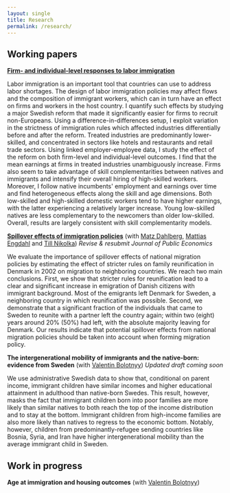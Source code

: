 ```yaml
---
layout: single
title: Research
permalink: /research/
---
```


## Working papers

[**Firm- and individual-level responses to labor immigration**](../assets/files/Bratu_jmp.pdf) 

Labor immigration is an important tool that countries can use to address labor shortages. The design of labor immigration policies may affect flows and the composition of immigrant workers, which can in turn have an effect on firms and workers in the host country. I quantify such effects by studying a major Swedish reform that made it significantly easier for firms to recruit non-Europeans. Using a difference-in-differences setup, I exploit variation in the strictness of immigration rules which affected industries differentially before and after the reform. Treated industries are predominantly lower-skilled, and concentrated in sectors like hotels and restaurants and retail trade sectors. Using linked employer-employee data, I study the effect of the reform on both firm-level and individual-level outcomes. I find that the mean earnings at firms in treated industries unambiguously increase. Firms also seem to take advantage of skill complementarities between natives and immigrants and intensify their overall hiring of high-skilled workers. Moreover, I follow native incumbents' employment and earnings over time and find heterogeneous effects along the skill and age dimensions. Both low-skilled and high-skilled domestic workers tend to have higher earnings, with the latter experiencing a relatively larger increase. Young low-skilled natives are less complementary to the newcomers than older low-skilled. Overall, results are largely consistent with skill complementarity models.

[**Spillover effects of immigration policies**](https://www.ifau.se/globalassets/pdf/se/2018/wp2018-13-spillover-effects-of-stricter-immigration-policies.pdf) (with [Matz Dahlberg](https://katalog.uu.se/profile/?id=N94-1712), [Mattias Engdahl](https://www.ifau.se/en/About-IFAU/Personnel/Researchers-Research-Officers/Mattias-Engdahl/) and [Till Nikolka](http://www.cesifo-group.de/ifoHome/CESifo-Group/ifo/ifo-Mitarbeiter/cvifo-nikolka_t.html)) <em> Revise & resubmit Journal of Public Economics </em>

We evaluate the importance of spillover effects of national migration policies by estimating the effect of stricter rules on family reunification in Denmark in 2002 on migration to neighboring countries. We reach two main conclusions. First, we show that stricter rules for reunification lead to a clear and significant increase in emigration of Danish citizens with immigrant background. Most of the emigrants left Denmark for Sweden, a neighboring country in which reunification was possible. Second, we demonstrate that a significant fraction of the individuals that came to Sweden to reunite with a partner left the country again; within two (eight) years around 20% (50%) had left, with the absolute majority leaving for Denmark. Our results indicate that potential spillover effects from national migration policies should be taken into account when forming migration policy.

**The intergenerational mobility of immigrants and the native-born: evidence from Sweden** (with [Valentin Bolotnyy](https://scholar.harvard.edu/bolotnyy)) <em> Updated draft coming soon </em>

We use administrative Swedish data to show that, conditional on parent income, immigrant children have similar incomes and higher educational attainment in adulthood than native-born Swedes. This result, however, masks the fact that immigrant children born into poor families are more likely than similar natives to both reach the top of the income distribution and to stay at the bottom. Immigrant children from high-income families are also more likely than natives to regress to the economic bottom. Notably, however, children from predominantly-refugee sending countries like Bosnia, Syria, and Iran have higher intergenerational mobility than the average immigrant child in Sweden.


## Work in progress

**Age at immigration and housing outcomes** (with [Valentin Bolotnyy](https://scholar.harvard.edu/bolotnyy))

